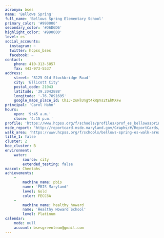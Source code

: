 ```yaml
---
acronym: bses
name: 'Bellows Spring'
full_name: 'Bellows Spring Elementary School'
primary_color: '#990000'
secondary_color: '#D6D6D6'
highlight_color: '#990000'
level: es
social_accounts:
  instagram: ~
  twitter: hcpss_bses
  facebook: ~
contact:
    phone: 410-313-5057
    fax: 443-973-5537
address:
    street: '8125 Old Stockbridge Road'
    city: 'Ellicott City'
    postal_code: 21043
    latitude: '39.2042888'
    longitude: '-76.7891695'
    google_maps_place_id: ChIJ-zuHlUngt4kRpVs2tEhMXFw
principal: 'Carol Hahn'
hours:
    open: '9:45 a.m.'
    close: '4:15 p.m.'
profile: 'https://www.hcpss.org/f/schools/profiles/prof_es_bellowsspring.pdf'
msde_report: 'http://reportcard.msde.maryland.gov/Graphs/#/ReportCards/ReportCardSchool/1//1/13/0218/'
walk_area: 'https://www.hcpss.org/f/schools/bellows-spring-es-walk-area.pdf'
title_1: false
cluster: 2
boe_cluster: B
environment:
    water:
        source: city
        extended_testing: false
mascot: Cheetahs
achievements:
    -
        machine_name: pbis
        name: 'PBIS Maryland'
        level: Gold
        color: FECC6A
    -
        machine_name: healthy_howard
        name: 'Healthy Howard School'
        level: Platinum
calendar:
    mode: null
    account: bsesgreenteam@gmail.com
---
```

